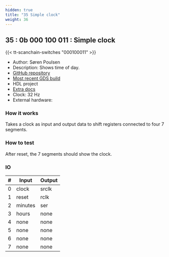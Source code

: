 ```yaml
---
hidden: true
title: "35 Simple clock"
weight: 36
---
```


## 35 : 0b 000 100 011 : Simple clock

{{< tt-scanchain-switches "000100011" >}}

* Author: Søren Poulsen
* Description: Shows time of day.
* [GitHub repository](https://github.com/nikor/tt03-verilog-demo)
* [Most recent GDS build](https://github.com/nikor/tt03-verilog-demo/actions/runs/4779005645)
* HDL project
* [Extra docs]()
* Clock: 32 Hz
* External hardware: 



### How it works

Takes a clock as input and output data to shift registers connected to four 7 segments.


### How to test

After reset, the 7 segments should show the clock.


### IO

| # | Input        | Output       |
|---|--------------|--------------|
| 0 | clock  | srclk |
| 1 | reset  | rclk |
| 2 | minutes  | ser |
| 3 | hours  | none |
| 4 | none  | none |
| 5 | none  | none |
| 6 | none  | none |
| 7 | none  | none |

